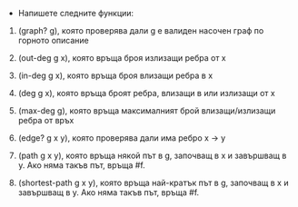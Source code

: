 * Напишете следните функции:

1. (graph? g), която проверява дали g е валиден насочен граф по горното описание

2. (out-deg g x), която връща броя излизащи ребра от x

3. (in-deg g x), която връща броя влизащи ребра в x

4. (deg g x), която връща броят ребра, влизащи в или излизащи от x

5. (max-deg g), която връща максималният брой влизащи/излизащи ребра от връх

6. (edge? g x y), която проверява дали има ребро x -> y

7. (path g x y), която връща някой път в g, започващ в x и завършващ в y. Ако няма такъв път, връща #f.

8. (shortest-path g x y), която връща най-кратък път в g, започващ в x и завършващ в y. Ако няма такъв път, връща #f.
